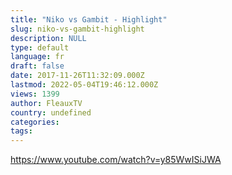 ```yaml
---
title: "Niko vs Gambit - Highlight"
slug: niko-vs-gambit-highlight
description: NULL
type: default
language: fr
draft: false
date: 2017-11-26T11:32:09.000Z
lastmod: 2022-05-04T19:46:12.000Z
views: 1399
author: FleauxTV
country: undefined
categories:
tags:
---
```

  
  
<https://www.youtube.com/watch?v=y85WwISiJWA>
